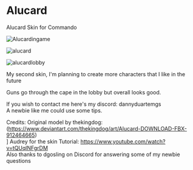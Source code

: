 # Alucard
Alucard Skin for Commando

![Alucardingame](https://github.com/dannyduartemgs/AlucardSkin/assets/165226477/f0455110-da13-447e-bcee-b39dca576ad2)

![alucard](https://github.com/dannyduartemgs/AlucardSkin/assets/165226477/d9f6c482-3337-491c-8a3d-e9e5fa844743)

![alucardlobby](https://github.com/dannyduartemgs/AlucardSkin/assets/165226477/27ae3f1c-79b9-4225-a7cd-1d7f6019f4c3)

My second skin, I'm planning to create more characters that I like in the future <br />

Guns go through the cape in the lobby but overall looks good.  



If you wish to contact me here's my discord: dannyduartemgs <br />
A newbie like me could use some tips. 

Credits:
Original model by thekingdog: (https://www.deviantart.com/thekingdog/art/Alucard-DOWNLOAD-FBX-912464665) <br />]
Audrey for the skin Tutorial: https://www.youtube.com/watch?v=tQUqlNFgrDM <br />
Also thanks to dgosling on Discord for answering some of my newbie questions
